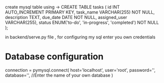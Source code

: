 create mysql table using -> 
CREATE TABLE tasks (
    id INT AUTO_INCREMENT PRIMARY KEY,
    task_name VARCHAR(255) NOT NULL,
    description TEXT,
    due_date DATE NOT NULL,
    assigned_user VARCHAR(255),
    status ENUM('to-do', 'in-progress', 'completed') NOT NULL
);


in backend/serve.py file , for configuring my sql enter you own credentials
# Database configuration
connection = pymysql.connect(
    host='localhost',
    user='root',
    password='',
    database='',      //Enter the name of your own database 
)
